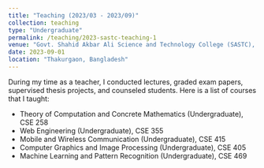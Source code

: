 ```yaml
---
title: "Teaching (2023/03 - 2023/09)"
collection: teaching
type: "Undergraduate"
permalink: /teaching/2023-sastc-teaching-1
venue: "Govt. Shahid Akbar Ali Science and Technology College (SASTC), Department of Computer Science and Engineering, Thakurgaon, Bangladesh"
date: 2023-09-01
location: "Thakurgaon, Bangladesh"
---
```

During my time as a teacher, I conducted lectures, graded exam papers, supervised thesis projects, and counseled students. Here is a list of courses that I taught:
- Theory of Computation and Concrete Mathematics (Undergraduate), CSE 258
- Web Engineering (Undergraduate), CSE 355
- Mobile and Wireless Communication (Undergraduate), CSE 415
- Computer Graphics and Image Processing (Undergraduate), CSE 405
- Machine Learning and Pattern Recognition (Undergraduate), CSE 469
